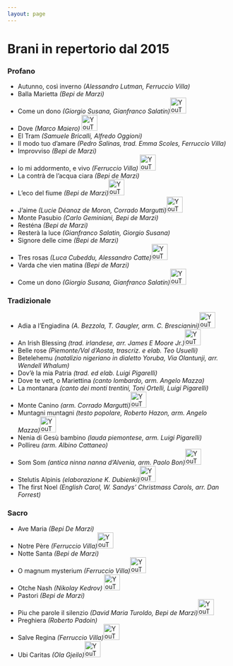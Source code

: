 ```yaml
---
layout: page
---
```


<p></p>

<h1>Brani in repertorio dal 2015</h1>

<h3>Profano</h3>

- Autunno, così inverno *(Alessandro Lutman, Ferruccio Villa)*
- Balla Marietta *(Bepi de Marzi)*
- Come un dono *(Giorgio Susana, Gianfranco Salatin)*<a href="https://youtu.be/yKOF4m3xEcI"><img src="https://www.corovimercate.it/assets/img/icons8-youtube-50.png" alt="YouTube" style="width:36px;height:36px;"></a>
- Dove *(Marco Maiero)* <a href="https://youtu.be/F6BDfuFKvGk"><img src="https://www.corovimercate.it/assets/img/icons8-youtube-50.png" alt="YouTube" style="width:36px;height:36px;"></a>
- El Tram *(Samuele Bricalli, Alfredo Oggioni)*
- Il modo tuo d’amare *(Pedro Salinas, trad. Emma Scoles, Ferruccio Villa)*
- Improvviso *(Bepi de Marzi)*
- Io mi addormento, e vivo *(Ferruccio Villa)* <a href="https://youtu.be/wyq35YPMo9w"><img src="https://www.corovimercate.it/assets/img/icons8-youtube-50.png" alt="YouTube" style="width:36px;height:36px;"></a>
- La contrà de l’acqua ciara *(Bepi de Marzi)*
- L’eco del fiume *(Bepi de Marzi)*<a href="https://youtu.be/aAYVHhHTcK4"><img src="https://www.corovimercate.it/assets/img/icons8-youtube-50.png" alt="YouTube" style="width:36px;height:36px;"></a>
- J’aime *(Lucie Déanoz de Moron, Corrado Margutti)*<a href="https://youtu.be/TRzu9SAlirI"><img src="https://www.corovimercate.it/assets/img/icons8-youtube-50.png" alt="YouTube" style="width:36px;height:36px;"></a>
- Monte Pasubio *(Carlo Geminiani, Bepi de Marzi)*
- Resténa *(Bepi de Marzi)*
- Resterà la luce *(Gianfranco Salatin, Giorgio Susana)*
- Signore delle cime *(Bepi de Marzi)*
- Tres rosas *(Luca Cubeddu, Alessandro Catte)*<a href="https://youtu.be/0_eEjX_dFGU"><img src="https://www.corovimercate.it/assets/img/icons8-youtube-50.png" alt="YouTube" style="width:36px;height:36px;"></a>
- Varda che vien matina *(Bepi de Marzi)*
- Come un dono *(Giorgio Susana, Gianfranco Salatin)*<a href="https://youtu.be/yKOF4m3xEcI"><img src="https://www.corovimercate.it/assets/img/icons8-youtube-50.png" alt="YouTube" style="width:36px;height:36px;"></a>


<h3>Tradizionale</h3>

- Adia a l’Engiadina *(A. Bezzola, T. Gaugler, arm. C. Brescianini)*<a href="https://youtu.be/Toc43qWCsvs"><img src="https://www.corovimercate.it/assets/img/icons8-youtube-50.png" alt="YouTube" style="width:36px;height:36px;"></a>
- An Irish Blessing *(trad. irlandese, arr. James E Moore Jr.)*<a href="https://youtu.be/qTNyFw6-N1o"><img src="https://www.corovimercate.it/assets/img/icons8-youtube-50.png" alt="YouTube" style="width:36px;height:36px;"></a>
- Belle rose *(Piemonte/Val d’Aosta, trascriz. e elab. Teo Usuelli)*
- Betelehemu *(natalizio nigeriano in dialetto Yoruba, Via Olantunji, arr. Wendell Whalum)*
- Dov’è la mia Patria *(trad. ed elab. Luigi Pigarelli)*
- Dove te vett, o Mariettina *(canto lombardo, arm. Angelo Mazza)*
- La montanara *(canto dei monti trentini, Toni Ortelli, Luigi Pigarelli)*
- Monte Canino *(arm. Corrado Margutti)*<a href="https://youtu.be/IXldplnmFzY"><img src="https://www.corovimercate.it/assets/img/icons8-youtube-50.png" alt="YouTube" style="width:36px;height:36px;"></a>
- Muntagni muntagni *(testo popolare, Roberto Hazon, arm. Angelo Mazza)*<a href="https://youtu.be/_aVRQFGKwW8"><img src="https://www.corovimercate.it/assets/img/icons8-youtube-50.png" alt="YouTube" style="width:36px;height:36px;"></a>
- Nenia di Gesù bambino *(lauda piemontese, arm. Luigi Pigarelli)*
- Pollireu *(arm. Albino Cattaneo)*
- Som Som *(antica ninna nanna d’Alvenia, arm. Paolo Bon)*<a href="https://youtu.be/6VKImnrHi-c"><img src="https://www.corovimercate.it/assets/img/icons8-youtube-50.png" alt="YouTube" style="width:36px;height:36px;"></a>
- Stelutis Alpinis *(elaborazione K. Dubienki)*<a href="https://youtu.be/-J2mHDYBZ7M"><img src="https://www.corovimercate.it/assets/img/icons8-youtube-50.png" alt="YouTube" style="width:36px;height:36px;"></a>
- The first Noel *(English Carol, W. Sandys’ Christmass Carols, arr. Dan Forrest)*

<h3>Sacro</h3>

- Ave Maria *(Bepi De Marzi)*
- Notre Père *(Ferruccio Villa)*<a href="https://youtu.be/aBVIlo3JPe4"><img src="https://www.corovimercate.it/assets/img/icons8-youtube-50.png" alt="YouTube" style="width:36px;height:36px;"></a>
- Notte Santa *(Bepi de Marzi)*
- O magnum mysterium *(Ferruccio Villa)*<a href="https://youtu.be/DrTq1C2MfJQ"><img src="https://www.corovimercate.it/assets/img/icons8-youtube-50.png" alt="YouTube" style="width:36px;height:36px;"></a>
- Otche Nash *(Nikolay Kedrov)* <a href="https://youtu.be/IPWdqN79fto"><img src="https://www.corovimercate.it/assets/img/icons8-youtube-50.png" alt="YouTube" style="width:36px;height:36px;"></a>
- Pastori *(Bepi de Marzi)*
- Piu che parole il silenzio *(David Maria Turoldo, Bepi de Marzi)*<a href="https://youtu.be/Zx3WCZ04zy8"><img src="https://www.corovimercate.it/assets/img/icons8-youtube-50.png" alt="YouTube" style="width:36px;height:36px;"></a>
- Preghiera *(Roberto Padoin)*
- Salve Regina *(Ferruccio Villa)*<a href="https://youtu.be/GyzigKPGBc4"><img src="https://www.corovimercate.it/assets/img/icons8-youtube-50.png" alt="YouTube" style="width:36px;height:36px;"></a>
- Ubi Caritas *(Ola Gjeilo)*<a href="https://youtu.be/1GuYIYj-SUw"><img src="https://www.corovimercate.it/assets/img/icons8-youtube-50.png" alt="YouTube" style="width:36px;height:36px;"></a>
